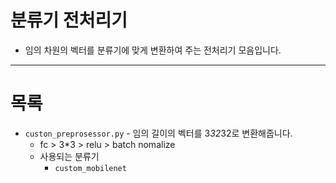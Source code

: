 # 분류기 전처리기
+ 임의 차원의 벡터를 분류기에 맞게 변환하여 주는 전처리기 모음입니다.
---
# 목록
+ `custon_preprosessor.py` - 임의 길이의 벡터를 3*32*32로 변환해줍니다.
  + fc > 3*3 > relu > batch nomalize
  + 사용되는 분류기
    + `custom_mobilenet`
  
